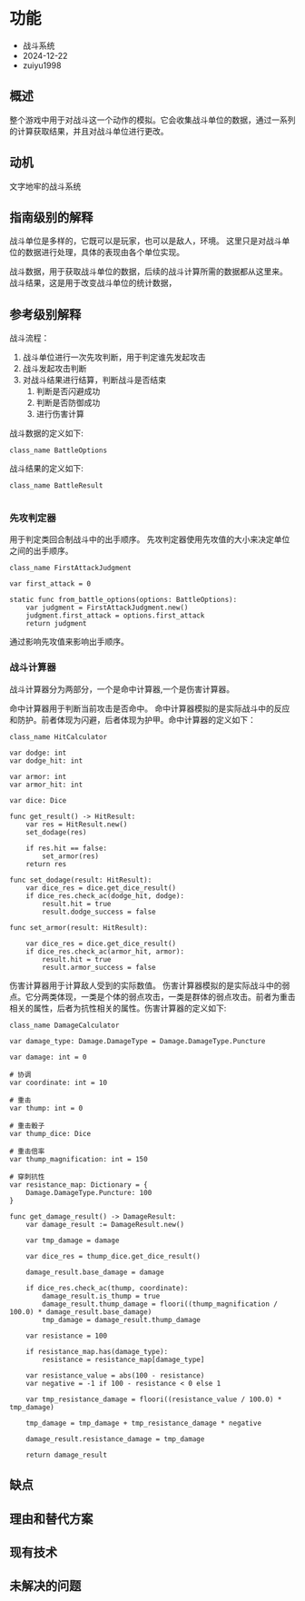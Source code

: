 # 功能

- 战斗系统
- 2024-12-22
- zuiyu1998

## 概述

整个游戏中用于对战斗这一个动作的模拟。它会收集战斗单位的数据，通过一系列的计算获取结果，并且对战斗单位进行更改。

## 动机

文字地牢的战斗系统

## 指南级别的解释

战斗单位是多样的，它既可以是玩家，也可以是敌人，环境。
这里只是对战斗单位的数据进行处理，具体的表现由各个单位实现。

战斗数据，用于获取战斗单位的数据，后续的战斗计算所需的数据都从这里来。
战斗结果，这是用于改变战斗单位的统计数据，

## 参考级别解释

战斗流程：

1. 战斗单位进行一次先攻判断，用于判定谁先发起攻击
2. 战斗发起攻击判断
3. 对战斗结果进行结算，判断战斗是否结束
   1. 判断是否闪避成功
   2. 判断是否防御成功
   3. 进行伤害计算

战斗数据的定义如下:

```gds
class_name BattleOptions

```

战斗结果的定义如下:

```gds
class_name BattleResult


```

### 先攻判定器

用于判定类回合制战斗中的出手顺序。
先攻判定器使用先攻值的大小来决定单位之间的出手顺序。

```gds
class_name FirstAttackJudgment

var first_attack = 0

static func from_battle_options(options: BattleOptions):
    var judgment = FirstAttackJudgment.new()
    judgment.first_attack = options.first_attack
    return judgment
```

通过影响先攻值来影响出手顺序。

### 战斗计算器

战斗计算器分为两部分，一个是命中计算器,一个是伤害计算器。

命中计算器用于判断当前攻击是否命中。
命中计算器模拟的是实际战斗中的反应和防护。前者体现为闪避，后者体现为护甲。命中计算器的定义如下：

```gds
class_name HitCalculator

var dodge: int
var dodge_hit: int

var armor: int
var armor_hit: int

var dice: Dice

func get_result() -> HitResult:
	var res = HitResult.new()
	set_dodage(res)

	if res.hit == false:
		set_armor(res)
	return res

func set_dodage(result: HitResult):
	var dice_res = dice.get_dice_result()
	if dice_res.check_ac(dodge_hit, dodge):
		result.hit = true
		result.dodge_success = false

func set_armor(result: HitResult):

	var dice_res = dice.get_dice_result()
	if dice_res.check_ac(armor_hit, armor):
		result.hit = true
		result.armor_success = false

```

伤害计算器用于计算敌人受到的实际数值。
伤害计算器模拟的是实际战斗中的弱点。它分两类体现，一类是个体的弱点攻击，一类是群体的弱点攻击。前者为重击相关的属性，后者为抗性相关的属性。伤害计算器的定义如下:

```gds
class_name DamageCalculator

var damage_type: Damage.DamageType = Damage.DamageType.Puncture

var damage: int = 0

# 协调
var coordinate: int = 10

# 重击
var thump: int = 0

# 重击骰子
var thump_dice: Dice

# 重击倍率
var thump_magnification: int = 150

# 穿刺抗性
var resistance_map: Dictionary = {
	Damage.DamageType.Puncture: 100
}

func get_damage_result() -> DamageResult:
	var damage_result := DamageResult.new()

	var tmp_damage = damage

	var dice_res = thump_dice.get_dice_result()

	damage_result.base_damage = damage

	if dice_res.check_ac(thump, coordinate):
		damage_result.is_thump = true
		damage_result.thump_damage = floori((thump_magnification / 100.0) * damage_result.base_damage)
		tmp_damage = damage_result.thump_damage

	var resistance = 100

	if resistance_map.has(damage_type):
		resistance = resistance_map[damage_type]

	var resistance_value = abs(100 - resistance)
	var negative = -1 if 100 - resistance < 0 else 1

	var tmp_resistance_damage = floori((resistance_value / 100.0) * tmp_damage)

	tmp_damage = tmp_damage + tmp_resistance_damage * negative

	damage_result.resistance_damage = tmp_damage

	return damage_result

```

## 缺点

## 理由和替代方案

## 现有技术

## 未解决的问题
